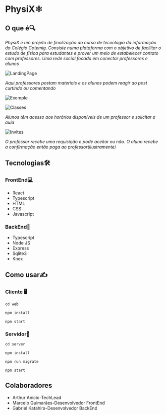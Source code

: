 # **PhysiX⚛️**

## O que é🔍

*PhysiX é um projeto de finalização do curso de tecnologia da informação do Colégio Cotemig. Consiste numa plataforma com o objetivo de facilitar o estudo de fisica para estudantes e prover um meio de estabelecer contato com professores. Uma rede social focada em conectar professores e alunos*

![LandingPage](https://cdn.discordapp.com/attachments/1079859999196598323/1349044453775511682/image.png?ex=67d1ab0d&is=67d0598d&hm=acd13f1436948f8ffa1b750ae7e446e55e966d1cbe40af3b24404e206190da40&)

*Aqui professores postam materiais e os alunos podem reagir ao post curtindo ou comentando*

![Exemple](https://cdn.discordapp.com/attachments/1079859999196598323/1349046470996660244/image.png?ex=67d1acee&is=67d05b6e&hm=75892e36b07df17083e54a4b4900cc404cbc95bdf018fb181576affc3a6dfd17&)

![Classes](https://cdn.discordapp.com/attachments/1079859999196598323/1349047478779117693/image.png?ex=67d1addf&is=67d05c5f&hm=a449c1d5492e2665a866838a021b8446640cdcf342176104cda59160aa76388b&)

*Alunos têm acesso aos horários disponíveis de um professor e solicitar a aula*

![Invites](https://cdn.discordapp.com/attachments/1079859999196598323/1349048388125200474/image.png?ex=67d1aeb7&is=67d05d37&hm=d2bbd79c0b7e91fc88ee3a786619451cd63363bb4b3386b18824b24970294df7&)

*O professor recebe uma requisição e pode aceitar ou não. O aluno recebe a confirmação então paga ao professor(ilustramente)*

## **Tecnologias🛠️**

### FrontEnd💻

- React
- Typescript
- HTML
- CSS
- Javascript

### BackEnd🔩

- Typescript
- Node JS
- Express
- Sqlite3
- Knex

## Como usar✍️

### Cliente 🖥️

`cd web`

`npm install`

`npm start`

### Servidor💾
`cd server`

`npm install`

`npm run migrate`

`npm start`

## Colaboradores

- Arthur Anício-TechLead
- Marcelo Guimarães-Desenvolvedor FrontEnd
- Gabriel Katahira-Desenvolvedor BackEnd
